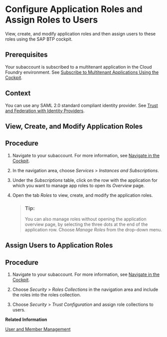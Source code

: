 <!-- loio56a71531fc154717bf221f9e293ba215 -->

# Configure Application Roles and Assign Roles to Users

View, create, and modify application roles and then assign users to these roles using the SAP BTP cockpit.



<a name="loio56a71531fc154717bf221f9e293ba215__prereq_mnq_jdl_3cb"/>

## Prerequisites

Your subaccount is subscribed to a multitenant application in the Cloud Foundry environment. See [Subscribe to Multitenant Applications Using the Cockpit](subscribe-to-multitenant-applications-using-the-cockpit-7a3e396.md).



<a name="loio56a71531fc154717bf221f9e293ba215__context_pff_3xn_s2b"/>

## Context

You can use any SAML 2.0 standard compliant identity provider. See [Trust and Federation with Identity Providers](trust-and-federation-with-identity-providers-cb1bc8f.md).

 <a name="task_fqg_rdl_3cb"/>

<!-- task\_fqg\_rdl\_3cb -->

## View, Create, and Modify Application Roles



<a name="task_fqg_rdl_3cb__steps_abj_tdl_3cb"/>

## Procedure

1.  Navigate to your subaccount. For more information, see [Navigate in the Cockpit](navigate-in-the-cockpit-0874895.md).

2.  In the navigation area, choose *Services* \> *Instances and Subscriptions*.

3.  Under the *Subscriptions* table, click on the row with the application for which you want to manage app roles to open its *Overview* page.

4.  Open the tab *Roles* to view, create, and modify the application roles.

    > ### Tip:  
    > You can also manage roles without opening the application overview page, by selecting the three dots at the end of the application row. Choose *Manage Roles* from the drop-down menu.


 <a name="task_vvv_12l_3cb"/>

<!-- task\_vvv\_12l\_3cb -->

## Assign Users to Application Roles



<a name="task_vvv_12l_3cb__steps_oyn_c2l_3cb"/>

## Procedure

1.  Navigate to your subaccount. For more information, see [Navigate in the Cockpit](navigate-in-the-cockpit-0874895.md).

2.  Choose *Security* \> *Roles Collections* in the navigation area and include the roles into the roles collection.

3.  Choose *Security* \> *Trust Configuration* and assign role collections to users.


**Related Information**  


[User and Member Management](../10-concepts/user-and-member-management-cc1c676.md "On SAP BTP, member management happens at all levels from global account to environment, while user management is done for business applications.")

